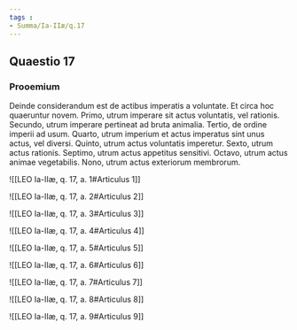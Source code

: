 ```yaml
---
tags : 
- Summa/Ia-IIæ/q.17
---
```


## Quaestio 17

### Prooemium

Deinde considerandum est de actibus imperatis a voluntate. Et circa hoc quaeruntur novem. Primo, utrum imperare sit actus voluntatis, vel rationis. Secundo, utrum imperare pertineat ad bruta animalia. Tertio, de ordine imperii ad usum. Quarto, utrum imperium et actus imperatus sint unus actus, vel diversi. Quinto, utrum actus voluntatis imperetur. Sexto, utrum actus rationis. Septimo, utrum actus appetitus sensitivi. Octavo, utrum actus animae vegetabilis. Nono, utrum actus exteriorum membrorum.

![[LEO Ia-IIæ, q. 17, a. 1#Articulus 1]]

![[LEO Ia-IIæ, q. 17, a. 2#Articulus 2]]

![[LEO Ia-IIæ, q. 17, a. 3#Articulus 3]]

![[LEO Ia-IIæ, q. 17, a. 4#Articulus 4]]

![[LEO Ia-IIæ, q. 17, a. 5#Articulus 5]]

![[LEO Ia-IIæ, q. 17, a. 6#Articulus 6]]

![[LEO Ia-IIæ, q. 17, a. 7#Articulus 7]]

![[LEO Ia-IIæ, q. 17, a. 8#Articulus 8]]

![[LEO Ia-IIæ, q. 17, a. 9#Articulus 9]]

